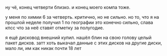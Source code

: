 ну чё, конец четверти близко. и конец моего компа тоже.

у меня по химии 6 за четверть. критично, но не сильно. но то, что я на прошлой неделе получил 1 по географии это конечно сильно, слава кпсс что за неё ставят отметку за полугодие.

я ещё дисковод внешний купил. нашёл блин на свою голову целый пакет дисков. затт хоть выкачал данные с этих дисков на другие диски, мало ли, им как никак почти 18 лет
